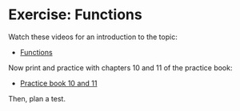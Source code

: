 # Exercise: Functions

Watch these videos for an introduction to the topic:

- [Functions](https://www.youtube.com/watch?v=n1glFqt3g38)

Now print and practice with chapters 10 and 11 of the practice book:

- [Practice book 10 and 11]()

Then, plan a test.
